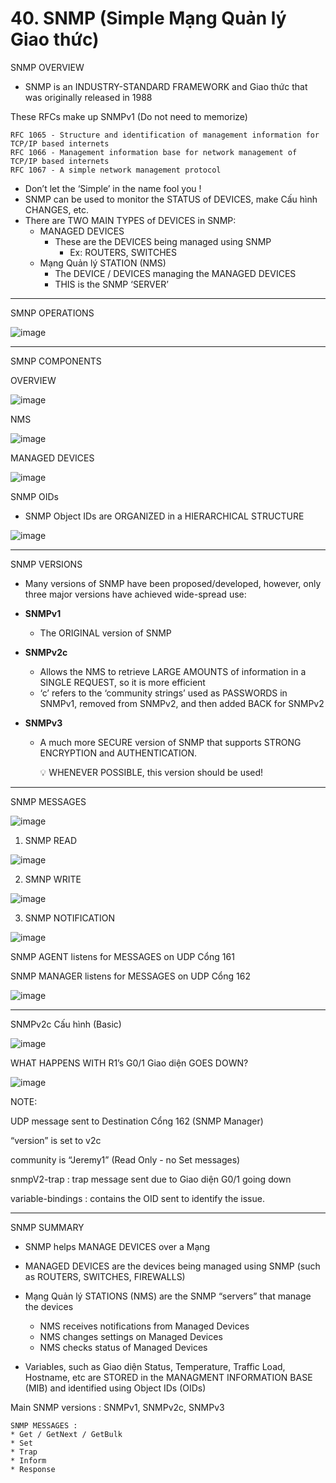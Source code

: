 # 40. SNMP (Simple Mạng Quản lý Giao thức)

SNMP OVERVIEW

- SNMP is an INDUSTRY-STANDARD FRAMEWORK and Giao thức that was originally released in 1988

These RFCs make up SNMPv1 (Do not need to memorize)

```
RFC 1065 - Structure and identification of management information for TCP/IP based internets
RFC 1066 - Management information base for network management of TCP/IP based internets
RFC 1067 - A simple network management protocol
```

- Don’t let the ‘Simple’ in the name fool you !
- SNMP can be used to monitor the STATUS of DEVICES, make Cấu hình CHANGES, etc.
- There are TWO MAIN TYPES of DEVICES in SNMP:
    - MANAGED DEVICES
        - These are the DEVICES being managed using SNMP
            - Ex: ROUTERS, SWITCHES
    - Mạng Quản lý STATION (NMS)
        - The DEVICE / DEVICES managing the MANAGED DEVICES
        - THIS is the SNMP ‘SERVER’

---

SMNP OPERATIONS

![image](https://github.com/psaumur/CCNA/assets/106411237/bfa13793-5bc7-4344-8592-f38ef3a64784)

---

SMNP COMPONENTS

OVERVIEW

![image](https://github.com/psaumur/CCNA/assets/106411237/632a83c5-27c8-4adc-8b08-079030c5f52c)

NMS

![image](https://github.com/psaumur/CCNA/assets/106411237/aa59534d-01d5-404c-bdf6-e0fd92cf9d98)

MANAGED DEVICES

![image](https://github.com/psaumur/CCNA/assets/106411237/656e27b1-86a4-42c7-a1a1-94309aa19610)

SNMP OIDs

- SNMP Object IDs are ORGANIZED in a HIERARCHICAL STRUCTURE

![image](https://github.com/psaumur/CCNA/assets/106411237/79180299-7d9a-4607-a592-7e7d8d090cd1)

---

SNMP VERSIONS

- Many versions of SNMP have been proposed/developed, however, only three major versions have achieved wide-spread use:

- **SNMPv1**
    - The ORIGINAL version of SNMP
- **SNMPv2c**
    - Allows the NMS to retrieve LARGE AMOUNTS of information in a SINGLE REQUEST, so it is more efficient
    - ‘c’ refers to the ‘community strings’ used as PASSWORDS in SNMPv1, removed from SNMPv2, and then added BACK for SNMPv2
- **SNMPv3**
    - A much more SECURE version of SNMP that supports STRONG ENCRYPTION and AUTHENTICATION.
        
        <aside>
        💡 WHENEVER POSSIBLE, this version should be used!
        
        </aside>
        

---

SNMP MESSAGES

![image](https://github.com/psaumur/CCNA/assets/106411237/25b15c81-931a-41a6-8033-dff07bfb5f15)

1) SNMP READ

![image](https://github.com/psaumur/CCNA/assets/106411237/e7d671f6-f2b0-468a-95a2-6678a52945c4)

2) SMNP WRITE

![image](https://github.com/psaumur/CCNA/assets/106411237/d8679ff7-5103-4e01-8f2e-25bb1bd25734)


3) SNMP NOTIFICATION

![image](https://github.com/psaumur/CCNA/assets/106411237/fe9266fc-12b8-41d3-8d8f-95f3f7b52ef6)


SNMP AGENT listens for MESSAGES on UDP Cổng 161

SNMP MANAGER listens for MESSAGES on UDP Cổng 162

![image](https://github.com/psaumur/CCNA/assets/106411237/23e6fd0a-ed1e-441b-b7b0-457a4e55f645)

---

SNMPv2c Cấu hình (Basic)

![image](https://github.com/psaumur/CCNA/assets/106411237/caf4624e-9ca2-4c8e-82fe-53db2499a38f)

WHAT HAPPENS WITH R1’s G0/1 Giao diện GOES DOWN?

![image](https://github.com/psaumur/CCNA/assets/106411237/96341ab3-1ed3-4dd4-903c-fa57ab1f83be)

NOTE:

UDP message sent to Destination Cổng 162 (SNMP Manager)

“version” is set to v2c

community is “Jeremy1” (Read Only - no Set messages)

snmpV2-trap : trap message sent due to Giao diện G0/1 going down

variable-bindings : contains the OID sent to identify the issue.

---

SNMP SUMMARY

- SNMP helps MANAGE DEVICES over a Mạng
- MANAGED DEVICES are the devices being managed using SNMP (such as ROUTERS, SWITCHES, FIREWALLS)
- Mạng Quản lý STATIONS (NMS) are the SNMP “servers” that manage the devices
    - NMS receives notifications from Managed Devices
    - NMS changes settings on Managed Devices
    - NMS checks status of Managed Devices
    
- Variables, such as Giao diện Status, Temperature, Traffic Load, Hostname, etc are STORED in the MANAGMENT INFORMATION BASE (MIB) and identified using Object IDs (OIDs)

Main SNMP versions : SNMPv1, SNMPv2c, SNMPv3

```
SNMP MESSAGES : 
* Get / GetNext / GetBulk
* Set
* Trap
* Inform
* Response
```
